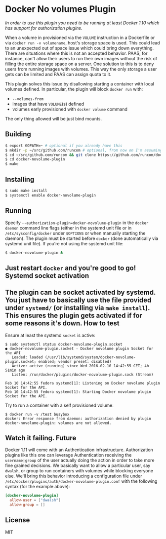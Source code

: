 Docker No volumes Plugin
=
_In order to use this plugin you need to be running at least Docker 1.10 which
has support for authorization plugins._

When a volume in provisioned via the `VOLUME` instruction in a Dockerfile or via
`docker run -v volumename`, host's storage space is used. This could lead to an
unexpected out of space issue which could bring down everything.
There are situations where this is not an accepted behavior. PAAS, for instance,
can't allow their users to run their own images without the risk of filling the
entire storage space on a server. One solution to this is to deny users from running
images with volumes. This way the only storage a user gets can be limited and PAAS
can assign quota to it.

This plugin solves this issue by disallowing starting a container with local volumes defined.
In particular, the plugin will block `docker run` with:

- `--volumes-from`
- images that have `VOLUME`(s) defined
- volumes early provisioned with `docker volume` command

The only thing allowed will be just bind mounts.

Building
-
```sh
$ export GOPATH=~ # optional if you already have this
$ mkdir -p ~/src/github.com/runcom # optional, from now on I'm assuming GOPATH=~
$ cd ~/src/github.com/runcom && git clone https://github.com/runcom/docker-novolume-plugin
$ cd docker-novolume-plugin
$ make
```
Installing
-
```sh
$ sudo make install
$ systemctl enable docker-novolume-plugin
```
Running
-
Specify `--authorization-plugin=docker-novolume-plugin` in the `docker daemon` command line
flags (either in the systemd unit file or in `/etc/sysconfig/docker` under `$OPTIONS`
or when manually starting the daemon).
The plugin must be started before `docker` (done automatically via systemd unit file).
If you're not using the systemd unit file:
```sh
$ docker-novolume-plugin &
```
Just restart `docker` and you're good to go!
Systemd socket activation
-
The plugin can be socket activated by systemd. You just have to basically use the file provided
under `systemd/` (or installing via `make install`). This ensures the plugin gets activated
if for some reasons it's down.
How to test
-
Ensure at least the systemd `socket` is active:
```
$ sudo systemctl status docker-novolume-plugin.socket
● docker-novolume-plugin.socket - Docker novolume plugin Socket for the API
   Loaded: loaded (/usr/lib/systemd/system/docker-novolume-plugin.socket; enabled; vendor preset: disabled)
   Active: active (running) since Wed 2016-02-10 14:42:55 CET; 4h 51min ago
   Listen: /run/docker/plugins/docker-novolume-plugin.sock (Stream)

Feb 10 14:42:55 fedora systemd[1]: Listening on Docker novolume plugin Socket for the API.
Feb 10 14:42:55 fedora systemd[1]: Starting Docker novolume plugin Socket for the API.
```
Try to run a container with a self provisioned volume:
```
$ docker run -v /test busybox
docker: Error response from daemon: authorization denied by plugin docker-novolume-plugin: volumes are not allowed.
```
Watch it failing.
Future
-
Docker 1.11 will come with an Authentication infrastructure. Authorization plugins like
this one can leverage Authentication receiving the `username|group` of the user actually
doing the action in order to take more fine grained decisions.
We basically want to allow a particular user, say `dwalsh`, or group to run containers with
volumes while blocking everyone else. We'll bring this behavior introducing
a configuration file under `/etc/docker/plugins/auth/docker-novolume-plugin.conf` with
the following syntax (for the example above):
```toml
[docker-novolume-plugin]
  allow-user = ["dwalsh"]
  allow-group = []
```
License
-
MIT

